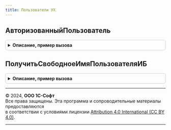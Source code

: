 ```yaml
---
title: Пользователи УХ
---
```



## АвторизованныйПользователь
<details style="margin: 1em 0; padding: 0.5em; border: 1px solid #ccc; border-radius: 6px;">

<summary style="font-weight: bold; cursor: pointer;">Описание, пример вызова</summary>

```bsl
// Функция АвторизованныйПользователь возвращает
// текущего пользователя сеанса.
//
// Возвращаемое значение:
//  СправочникСсылка.Пользователи, СправочникСсылка.ВнешниеПользователи.
//
Функция АвторизованныйПользователь() Экспорт
```

Пример вызова
```bsl
Результат = ПользователиУХ.АвторизованныйПользователь() 
```
</details>

## ПолучитьСвободноеИмяПользователяИБ
<details style="margin: 1em 0; padding: 0.5em; border: 1px solid #ccc; border-radius: 6px;">

<summary style="font-weight: bold; cursor: pointer;">Описание, пример вызова</summary>

```bsl

// Получить свободное имя пользователя ИБ, которое не использовано
// в именах пользователей ИБ связанных, либо со справочником Пользователи,
// либо со справочником ВнешниеПользователи.
//
// Параметры:
//  ПрефиксИмени - Строка - начало имени пользователя. К нему может
//		добавляться числовой индекс. Если найти свободное имя пользователя
//		в формате ПрефиксИмени[1-999] не удалось, то будет сгененрировано
//		строковое представление уникального идентификатора.
//
// Возвращаемое значение:
//   Строка - имя пользователя ИБ, которое можно привязать к справочнику
//		Пользователи, или ВнешниеПользователи.
//
Функция ПолучитьСвободноеИмяПользователяИБ(ПрефиксИмени) Экспорт
```

Пример вызова
```bsl
Результат = ПользователиУХ.ПолучитьСвободноеИмяПользователяИБ(ПрефиксИмени) 
```
</details>

---

© 2024, **ООО 1С-Софт**  
Все права защищены. Эта программа и сопроводительные материалы предоставляются  
в соответствии с условиями лицензии [Attribution 4.0 International (CC BY 4.0)](https://creativecommons.org/licenses/by/4.0/legalcode).

---
